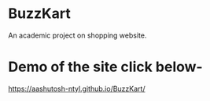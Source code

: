 # BuzzKart
An academic project on shopping website.

# Demo of the site click below-
https://aashutosh-ntyl.github.io/BuzzKart/
